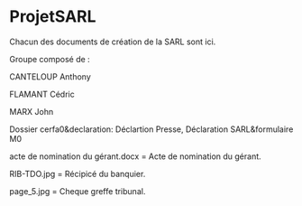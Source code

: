 # ProjetSARL

Chacun des documents de création de la SARL sont ici.

Groupe composé de :

CANTELOUP Anthony

FLAMANT Cédric

MARX John


Dossier cerfa0&declaration: Déclartion Presse, Déclaration SARL&formulaire M0

acte de nomination du gérant.docx = Acte de nomination du gérant.

RIB-TDO.jpg = Récipicé du banquier.

page_5.jpg = Cheque greffe tribunal.
